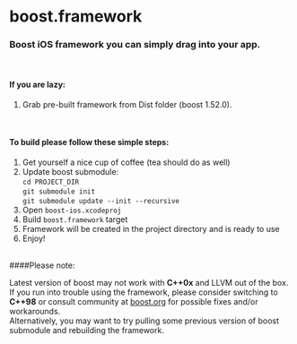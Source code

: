 # boost.framework

### Boost iOS framework you can simply drag into your app.

<br/>

#### **If you are lazy:**

1. Grab pre-built framework from Dist folder (boost 1.52.0).

<br/>

#### **To build please follow these simple steps:**

1. Get yourself a nice cup of coffee (tea should do as well)
2. Update boost submodule:    
    `cd PROJECT_DIR`  
    `git submodule init`  
 	`git submodule update --init --recursive`  
3. Open `boost-ios.xcodeproj`
4. Build `boost.framework` target
5. Framework will be created in the project directory and is ready to use
6. Enjoy!

<br/>
####Please note:    
 
Latest version of boost may not work with **C++0x** and LLVM out of the box.  
If you run into trouble using the framework, please consider switching to **C++98** or consult community at <a href="http://boost.org">boost.org</a> for possible fixes and/or workarounds.  
Alternatively, you may want to try pulling some previous version of boost submodule and rebuilding the framework.